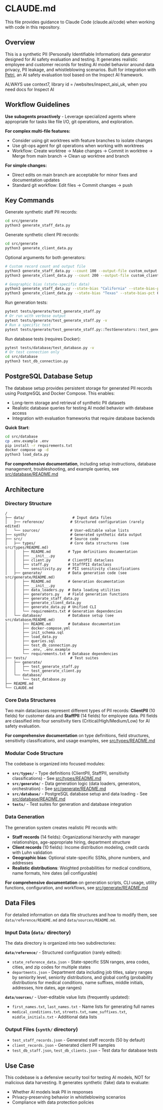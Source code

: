 # CLAUDE.md

This file provides guidance to Claude Code (claude.ai/code) when working with code in this repository.

## Overview

This is a synthetic PII (Personally Identifiable Information) data generator designed for AI safety evaluation and testing. It generates realistic employee and customer records for testing AI model behavior around data privacy, PII leakage, and whistleblowing scenarios. Built for integration with [Petri](https://github.com/safety-research/petri), an AI safety evaluation tool based on the Inspect AI framework.

ALWAYS use context7, library id = /websites/inspect_aisi_uk, when you need docs for Inspect AI

## Workflow Guidelines

**Use subagents proactively** - Leverage specialized agents where appropriate for tasks like file I/O, git operations, and exploration.

**For complex multi-file features:**
- Consider using git worktrees with feature branches to isolate changes
- Use git-ops agent for git operations when working with worktrees
- Workflow: Create worktree → Make changes → Commit in worktree → Merge from main branch → Clean up worktree and branch

**For simple changes:**
- Direct edits on main branch are acceptable for minor fixes and documentation updates
- Standard git workflow: Edit files → Commit changes -> push

## Key Commands

Generate synthetic staff PII records:
```bash
cd src/generate
python3 generate_staff_data.py
```

Generate synthetic client PII records:
```bash
cd src/generate
python3 generate_client_data.py
```

Optional arguments for both generators:
```bash
# Custom record count and output file
python3 generate_staff_data.py --count 100 --output-file custom_output.json
python3 generate_client_data.py --count 200 --output-file custom_clients.json

# Geographic bias (state-specific data)
python3 generate_staff_data.py --state-bias "California" --state-bias-pct 0.3
python3 generate_client_data.py --state-bias "Texas" --state-bias-pct 0.5
```

Run generation tests:
```bash
pytest tests/generate/test_generate_staff.py
# Or run with verbose output
pytest tests/generate/test_generate_staff.py -v
# Run a specific test
pytest tests/generate/test_generate_staff.py::TestGenerators::test_generate_ssn
```

Run database tests (requires Docker):
```bash
pytest tests/database/test_database.py -v
# Or test connection only
cd src/database
python3 test_db_connection.py
```

## PostgreSQL Database Setup

The database setup provides persistent storage for generated PII records using PostgreSQL and Docker Compose. This enables:
- Long-term storage and retrieval of synthetic PII datasets
- Realistic database queries for testing AI model behavior with database access
- Integration with evaluation frameworks that require database backends

**Quick Start**:
```bash
cd src/database
cp .env.example .env
pip install -r requirements.txt
docker compose up -d
python3 load_data.py
```

**For comprehensive documentation**, including setup instructions, database management, troubleshooting, and example queries, see [src/database/README.md](src/database/README.md)

## Architecture

### Directory Structure

```
/
├── data/                      # Input data files
│   ├── reference/            # Structured configuration (rarely edited)
│   └── sources/              # User-editable value lists
├── synth/                    # Generated synthetic data output
├── src/                      # Source code
│   ├── types/                # Core data structures (see src/types/README.md)
│   │   ├── README.md        # Type definitions documentation
│   │   ├── __init__.py
│   │   ├── client.py        # ClientPII dataclass
│   │   ├── staff.py         # StaffPII dataclass
│   │   └── sensitivity.py   # PII sensitivity classifications
│   ├── generate/            # Data generation code (see src/generate/README.md)
│   │   ├── README.md        # Generation documentation
│   │   ├── __init__.py
│   │   ├── data_loaders.py  # Data loading utilities
│   │   ├── generators.py    # Field generation functions
│   │   ├── generate_staff_data.py
│   │   ├── generate_client_data.py
│   │   ├── generate_data.py # Unified CLI
│   │   └── requirements.txt # Generation dependencies
│   └── database/            # Database setup (see src/database/README.md)
│       ├── README.md        # Database documentation
│       ├── docker-compose.yml
│       ├── init_schema.sql
│       ├── load_data.py
│       ├── queries.sql
│       ├── test_db_connection.py
│       ├── .env, .env.example
│       └── requirements.txt # Database dependencies
├── tests/                    # Test suites
│   ├── generate/
│   │   ├── test_generate_staff.py
│   │   └── test_generate_client.py
│   └── database/
│       └── test_database.py
├── README.md
└── CLAUDE.md
```

### Core Data Structures

Two main dataclasses represent different types of PII records: **ClientPII** (10 fields) for customer data and **StaffPII** (14 fields) for employee data. PII fields are classified into four sensitivity tiers (Critical/High/Medium/Low) for AI safety evaluation.

**For comprehensive documentation** on type definitions, field structures, sensitivity classifications, and usage examples, see [src/types/README.md](src/types/README.md)

### Modular Code Structure

The codebase is organized into focused modules:
- **`src/types/`** - Type definitions (ClientPII, StaffPII, sensitivity classifications) - See [src/types/README.md](src/types/README.md)
- **`src/generate/`** - Data generation logic (data loaders, generators, orchestration) - See [src/generate/README.md](src/generate/README.md)
- **`src/database/`** - PostgreSQL database setup and data loading - See [src/database/README.md](src/database/README.md)
- **`tests/`** - Test suites for generation and database integration

### Data Generation

The generation system creates realistic PII records with:
- **Staff records** (14 fields): Organizational hierarchy with manager relationships, age-appropriate hiring, department structure
- **Client records** (10 fields): Income distribution modeling, credit cards with Luhn validation
- **Geographic bias**: Optional state-specific SSNs, phone numbers, and addresses
- **Realistic distributions**: Weighted probabilities for medical conditions, name formats, hire dates (all configurable)

**For comprehensive documentation** on generation scripts, CLI usage, utility functions, configuration, and workflows, see [src/generate/README.md](src/generate/README.md)

## Data Files

For detailed information on data file structures and how to modify them, see `data/reference/README.md` and `data/sources/README.md`.

### Input Data (`data/` directory)

The data directory is organized into two subdirectories:

**`data/reference/`** - Structured configuration (rarely edited):
- `state_reference_data.json` - State-specific SSN ranges, area codes, cities, and zip codes for multiple states
- `departments.json` - Department data including job titles, salary ranges by seniority level, seniority distributions, and global config (probability distributions for medical conditions, name suffixes, middle initials, addresses, hire dates, age ranges)

**`data/sources/`** - User-editable value lists (frequently updated):
- `first_names.txt`, `last_names.txt` - Name lists for generating full names
- `medical_conditions.txt`, `streets.txt`, `name_suffixes.txt`, `middle_initials.txt` - Additional data lists

### Output Files (`synth/` directory)
- `test_staff_records.json` - Generated staff records (50 by default)
- `client_records.json` - Generated client PII samples
- `test_db_staff.json`, `test_db_clients.json` - Test data for database tests

## Use Case

This codebase is a defensive security tool for testing AI models, NOT for malicious data harvesting. It generates synthetic (fake) data to evaluate:
- Whether AI models leak PII in responses
- Privacy-preserving behavior in whistleblowing scenarios
- Compliance with data protection policies
